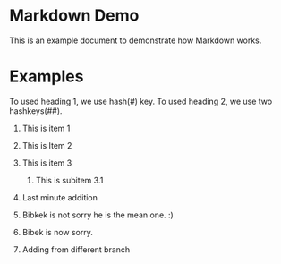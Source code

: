 # Markdown Demo
This is an example document to demonstrate how Markdown works.


# Examples
To used heading 1, we use hash(#) key. 
To used heading 2, we use two hashkeys(##).

1. This is item 1
2. This is Item 2
3. This is item 3
   1.  This is subitem 3.1
4. Last minute addition
6. Bibkek is not sorry he is the mean one. :)

5. Bibek is now sorry.
7. Adding from different branch